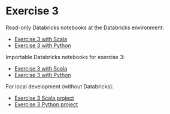 # Exercise 3

Read-only Databricks notebooks at the Databricks environment:

- [Exercise 3 with Scala](https://adb-7895492183558578.18.azuredatabricks.net/editor/notebooks/1583751091339021?o=7895492183558578)
- [Exercise 3 with Python](https://adb-7895492183558578.18.azuredatabricks.net/editor/notebooks/1583751091339089?o=7895492183558578)

Importable Databricks notebooks for exercise 3:

- [Exercise 3 with Scala](Exercise-3-scala.scala)
- [Exercise 3 with Python](Exercise-3-python.py)

For local development (without Databricks):

- [Exercise 3 Scala project](scala)
- [Exercise 3 Python project](python)
